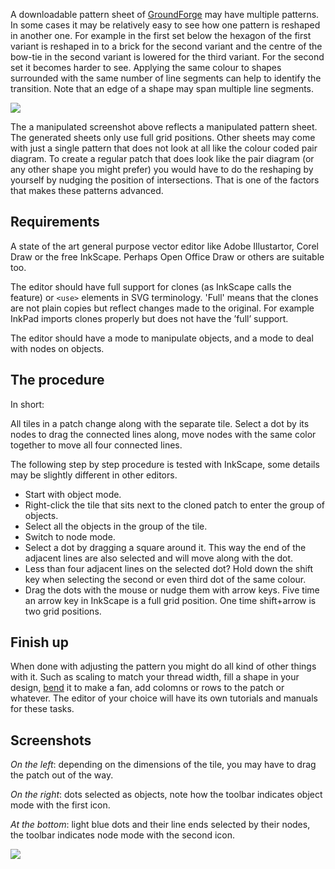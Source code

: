 A downloadable pattern sheet of [GroundForge] may have multiple patterns. In some cases it may be relatively easy to see how one pattern is reshaped in another one. For example in the first set below the hexagon of the first variant is reshaped in to a brick for the second variant and the centre of the bow-tie in the second variant is lowered for the third variant. For the second set it becomes harder to see. Applying the same colour to shapes surrounded with the same number of line segments can help to identify the transition. Note that an edge of a shape may span multiple line segments.

[GroundForge]: https://d-bl.github.io/GroundForge/
[patterns]: https://github.com/d-bl/GroundForge/tree/gh-pages/patterns

![](https://raw.githubusercontent.com/wiki/d-bl/GroundForge/images/reshape.png)

The a manipulated screenshot above reflects a manipulated pattern sheet. The generated sheets only use full grid positions. Other sheets may come with just a single pattern that does not look at all like the colour coded pair diagram. To create a regular patch that does look like the pair diagram (or any other shape you might prefer) you would have to do the reshaping by yourself by nudging the position of intersections. That is one of the factors that makes these patterns advanced.

Requirements
------------

A state of the art general purpose vector editor like Adobe Illustartor, Corel Draw or the free InkScape. Perhaps Open Office Draw or others are suitable too.

The editor should have full support for clones (as InkScape calls the feature) or `<use>` elements in SVG terminology. 'Full' means that the clones are not plain copies but reflect changes made to the original. For example InkPad imports clones properly but does not have the ’full’ support.

The editor should have a mode to manipulate objects, and a mode to deal with nodes on objects.


The procedure
-------------

In short:

All tiles in a patch change along with the separate tile. Select a dot by its nodes to drag the connected lines along, move nodes with the same color together to move all four connected lines.

The following step by step procedure is tested with InkScape, some details may be slightly different in other editors.

* Start with object mode.
* Right-click the tile that sits next to the cloned patch to enter the group of objects.
* Select all the objects in the group of the tile.
* Switch to node mode.
* Select a dot by dragging a square around it. This way the end of the adjacent lines are also selected and will move along with the dot.
* Less than four adjacent lines on the selected dot? Hold down the shift key when selecting the second or even third dot of the same colour.
* Drag the dots with the mouse or nudge them with arrow keys. Five time an arrow key in InkScape is a full grid position. One time shift+arrow is two grid positions.


Finish up
---------

When done with adjusting the pattern you might do all kind of other things with it. Such as scaling to match your thread width, fill a shape in your design, [bend] it to make a fan, add colomns or rows to the patch or whatever. The editor of your choice will have its own tutorials and manuals for these tasks. 

[bend]: http://tavmjong.free.fr/INKSCAPE/MANUAL/html/Paths-LivePathEffects-BendTool.html

Screenshots
-----------

_On the left_: depending on the dimensions of the tile, you may have to drag the patch out of the way.

_On the right_: dots selected as objects, note how the toolbar indicates object mode with the first icon.

_At the bottom_: light blue dots and their line ends selected by their nodes, the toolbar indicates node mode with the second icon.


![](https://raw.githubusercontent.com/wiki/d-bl/GroundForge/images/select-dots.png)